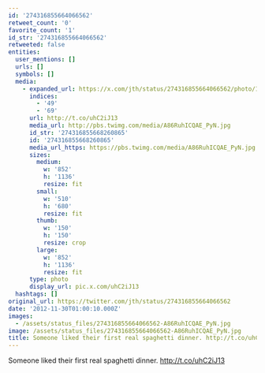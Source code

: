 ```yaml
---
id: '274316855664066562'
retweet_count: '0'
favorite_count: '1'
id_str: '274316855664066562'
retweeted: false
entities:
  user_mentions: []
  urls: []
  symbols: []
  media:
    - expanded_url: https://x.com/jth/status/274316855664066562/photo/1
      indices:
        - '49'
        - '69'
      url: http://t.co/uhC2iJ13
      media_url: http://pbs.twimg.com/media/A86RuhICQAE_PyN.jpg
      id_str: '274316855668260865'
      id: '274316855668260865'
      media_url_https: https://pbs.twimg.com/media/A86RuhICQAE_PyN.jpg
      sizes:
        medium:
          w: '852'
          h: '1136'
          resize: fit
        small:
          w: '510'
          h: '680'
          resize: fit
        thumb:
          w: '150'
          h: '150'
          resize: crop
        large:
          w: '852'
          h: '1136'
          resize: fit
      type: photo
      display_url: pic.x.com/uhC2iJ13
  hashtags: []
original_url: https://twitter.com/jth/status/274316855664066562
date: '2012-11-30T01:00:10.000Z'
images:
  - /assets/status_files/274316855664066562-A86RuhICQAE_PyN.jpg
image: /assets/status_files/274316855664066562-A86RuhICQAE_PyN.jpg
title: Someone liked their first real spaghetti dinner. http://t.co/uhC2iJ13
---
```


Someone liked their first real spaghetti dinner. http://t.co/uhC2iJ13